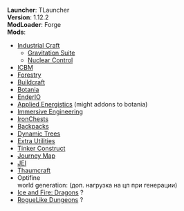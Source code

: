**Launcher**: TLauncher<br>
**Version**: 1.12.2<br>
**ModLoader**: Forge<br>
**Mods**:
* [Industrial Craft](https://www.curseforge.com/minecraft/mc-mods/industrial-craft)
    * [Gravitation Suite](https://www.curseforge.com/minecraft/mc-mods/gravitation-suite)
    * [Nuclear Control](https://www.curseforge.com/minecraft/mc-mods/nuclear-control-2)
* [ICBM](https://www.curseforge.com/minecraft/mc-mods/icbm)
* [Forestry](https://www.curseforge.com/minecraft/mc-mods/forestry)
* [Buildcraft](https://www.curseforge.com/minecraft/mc-mods/buildcraft-builders)
* [Botania](https://www.curseforge.com/minecraft/mc-mods/botania)
* [EnderIO](https://www.curseforge.com/minecraft/mc-mods/ender-io)
* [Applied Energistics](https://www.curseforge.com/minecraft/mc-mods/applied-energistics-2) (might addons to botania)
* [Immersive Engineering](https://www.curseforge.com/minecraft/mc-mods/applied-energistics-2)
* [IronChests](https://www.curseforge.com/minecraft/mc-mods/iron-chests)
* [Backpacks](https://www.curseforge.com/minecraft/mc-mods/forge-backpacks) 
* [Dynamic Trees](https://www.curseforge.com/minecraft/mc-mods/dynamictrees)
* [Extra Utilities](https://www.curseforge.com/minecraft/mc-mods/extra-utilities)
* [Tinker Construct](https://www.curseforge.com/minecraft/mc-mods/tinkers-construct)
* [Journey Map](https://www.curseforge.com/minecraft/mc-mods/journeymap-web-map)
* [JEI](https://www.curseforge.com/minecraft/mc-mods/jei)
* [Thaumcraft](https://www.curseforge.com/minecraft/mc-mods/thaumcraft)
*  Optifine<br>
world generation: (доп. нагрузка на цп при генерации)
* [Ice and Fire: Dragons](https://www.curseforge.com/minecraft/mc-mods/ice-and-fire-dragons) ?
* [RogueLike Dungeons](https://www.curseforge.com/minecraft/mc-mods/roguelike-dungeons) ?



